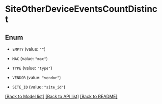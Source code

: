 # SiteOtherDeviceEventsCountDistinct

## Enum


* `EMPTY` (value: `""`)

* `MAC` (value: `"mac"`)

* `TYPE` (value: `"type"`)

* `VENDOR` (value: `"vendor"`)

* `SITE_ID` (value: `"site_id"`)


[[Back to Model list]](../README.md#documentation-for-models) [[Back to API list]](../README.md#documentation-for-api-endpoints) [[Back to README]](../README.md)


